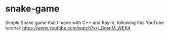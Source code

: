 # snake-game

Simple Snake game that I made with C++ and Raylib, following this YouTube tutorial: https://www.youtube.com/watch?v=LGqsnM_WEK4
